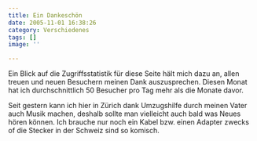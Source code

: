 ```yaml
---
title: Ein Dankeschön
date: 2005-11-01 16:38:26
category: Verschiedenes
tags: []
image: ''

---
```


Ein Blick auf die Zugriffsstatistik für diese Seite hält mich dazu an, allen treuen und neuen Besuchern meinen Dank auszusprechen. Diesen Monat hat ich durchschnittlich 50 Besucher pro Tag mehr als die Monate davor.  

  

Seit gestern kann ich hier in Zürich dank Umzugshilfe durch meinen Vater auch Musik machen, deshalb sollte man vielleicht auch bald was Neues hören können. Ich brauche nur noch ein Kabel bzw. einen Adapter zwecks of die Stecker in der Schweiz sind so komisch.
